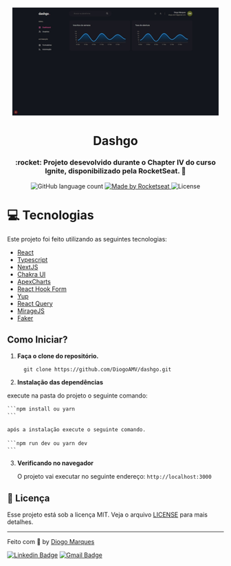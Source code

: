 <p align="center">
   <img src="preview.jpeg" alt="dashgo" width="480px"/>
</p>

<h1 align="center">Dashgo</h1>

<h3 align="center">
  :rocket: Projeto desevolvido durante o Chapter IV do curso Ignite, disponibilizado pela RocketSeat. 🚀
</h3>

<p align="center">
  <img alt="GitHub language count" src="https://img.shields.io/github/languages/count/lucas-eduardo/ignite-react-challenge06?color=%2304D361">

  <a href="https://rocketseat.com.br">
    <img alt="Made by Rocketseat" src="https://img.shields.io/badge/made%20by-Rocketseat-%2304D361">
  </a>

  <img alt="License" src="https://img.shields.io/badge/license-MIT-%2304D361">
</p>

# :computer: Tecnologias

Este projeto foi feito utilizando as seguintes tecnologias:

- [React](https://reactjs.org/)
- [Typescript](https://www.typescriptlang.org/)
- [NextJS](https://nextjs.org/)
- [Chakra UI](https://chakra-ui.com/)
- [ApexCharts](https://apexcharts.com/)
- [React Hook Form](https://react-hook-form.com/)
- [Yup](https://www.npmjs.com/package/yup)
- [React Query](https://react-query.tanstack.com/)
- [MirageJS](https://miragejs.com/)
- [Faker](https://faker.readthedocs.io/en/master/)

## Como Iniciar?

1.  **Faça o clone do repositório.**

    ```
      git clone https://github.com/DiogoAMV/dashgo.git
    ```

2.  **Instalação das dependências**

   execute na pasta do projeto o seguinte comando:

    ```npm install ou yarn
    ```

    após a instalação execute o seguinte comando.

    ```npm run dev ou yarn dev
    ```

3.  **Verificando no navegador**

    O projeto vai executar no seguinte endereço: `http://localhost:3000`



## :memo: Licença

Esse projeto está sob a licença MIT. Veja o arquivo [LICENSE](LICENSE.md) para mais detalhes.

---

Feito com :purple_heart: by [Diogo Marques](https://github.com/DiogoAMV)

[![Linkedin Badge](https://img.shields.io/badge/-Diogo%20Marques-blue?style=flat-square&logo=Linkedin&logoColor=white&link=https://www.linkedin.com/in/diogomarques/)](https://www.linkedin.com/in/diogo-marques-719950221/) 
[![Gmail Badge](https://img.shields.io/badge/-contato.diogoamv@gmail.com-c14438?style=flat-square&logo=Gmail&logoColor=white&link=mailto:contato.diogoamv@gmail.com)](mailto:contato.diogoamv@gmail.com)
